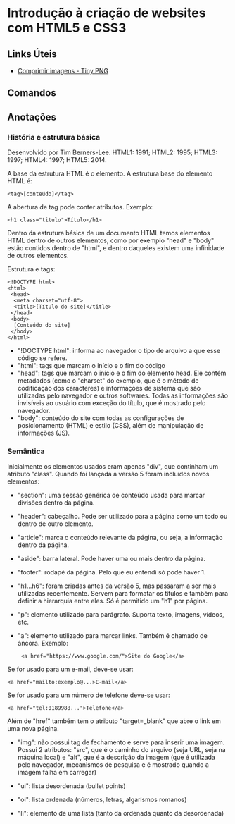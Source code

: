 
# Introdução à criação de websites com HTML5 e CSS3

## Links Úteis

 - [Comprimir imagens - Tiny PNG](https://tinypng.com/)

## Comandos

## Anotações
### História e estrutura básica

Desenvolvido por Tim Berners-Lee. HTML1: 1991; HTML2: 1995; HTML3: 1997; HTML4: 1997; HTML5: 2014.

A base da estrutura HTML é o elemento. A estrutura base do elemento HTML é:

	<tag>[conteúdo]</tag>

A abertura de tag pode conter atributos. Exemplo:

	<h1 class="titulo">Título</h1>

Dentro da estrutura básica de um documento HTML temos elementos HTML dentro de outros elementos, como por exemplo "head" e "body" estão contidos dentro de "html", e dentro daqueles existem uma infinidade de outros elementos.

Estrutura e tags:

	<!DOCTYPE html>
	<html>
	 <head>
	  <meta charset="utf-8">
	  <title>[Título do site]</title>
	 </head>
	 <body>
	  [Conteúdo do site]
	 </body>
	</html>

 - "!DOCTYPE html": informa ao navegador o tipo de arquivo a que esse código se refere.
 - "html": tags que marcam o início e o fim do código
 - "head": tags que marcam o início e o fim do elemento head. Ele contém metadados (como o "charset" do exemplo, que é o método de codificação dos caracteres) e informações de sistema que são utilizadas pelo navegador e outros softwares. Todas as informações são invisíveis ao usuário com exceção do título, que é mostrado pelo navegador.
 - "body": conteúdo do site com todas as configurações de posicionamento (HTML) e estilo (CSS), além de manipulação de informações (JS).

### Semântica

Inicialmente os elementos usados eram apenas "div", que continham um atributo "class". Quando foi lançada a versão 5 foram incluídos novos elementos:
- "section": uma sessão genérica de conteúdo usada para marcar divisões dentro da página.
 - "header": cabeçalho. Pode ser utilizado para a página como um todo ou dentro de outro elemento.
 - "article": marca o conteúdo relevante da página, ou seja, a informação dentro da página.
 - "aside": barra lateral. Pode haver uma ou mais dentro da página.
 - "footer": rodapé da página. Pelo que eu entendi só pode haver 1.
 - "h1...h6": foram criadas antes da versão 5, mas passaram a ser mais utilizadas recentemente. Servem para formatar os títulos e também para definir a hierarquia entre eles. Só é permitido um "h1" por página.
 - "p": elemento utilizado para parágrafo. Suporta texto, imagens, vídeos, etc.
 - "a": elemento utilizado para marcar links. Também é chamado de âncora. Exemplo:

		<a href="https://www.google.com/">Site do Google</a>

Se for usado para um e-mail, deve-se usar:

	<a href="mailto:exemplo@...>E-mail</a>

Se for usado para um número de telefone deve-se usar:

	<a href="tel:0189988...">Telefone</a>

Além de "href" também tem o atributo "target=_blank" que abre o link em uma nova página.

 - "img": não possui tag de fechamento e serve para inserir uma imagem. Possui 2 atributos: "src", que é o caminho do arquivo (seja URL, seja na máquina local) e "alt", que é a descrição da imagem (que é utilizada pelo navegador, mecanismos de pesquisa e é mostrado quando a imagem falha em carregar)

 - "ul": lista desordenada (bullet points)
 - "ol": lista ordenada (números, letras, algarismos romanos)
 - "li": elemento de uma lista (tanto da ordenada quanto da desordenada)